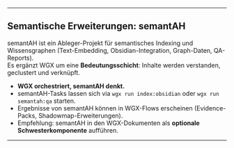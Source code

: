
---

## Semantische Erweiterungen: semantAH

semantAH ist ein Ableger-Projekt für semantisches Indexing und Wissensgraphen (Text-Embedding, Obsidian-Integration, Graph-Daten, QA-Reports).  
Es ergänzt WGX um eine **Bedeutungsschicht**: Inhalte werden verstanden, geclustert und verknüpft.

- **WGX orchestriert, semantAH denkt.**
- semantAH-Tasks lassen sich via `wgx run index:obsidian` oder `wgx run semantah:qa` starten.
- Ergebnisse von semantAH können in WGX-Flows erscheinen (Evidence-Packs, Shadowmap-Erweiterungen).
- Empfehlung: semantAH in den WGX-Dokumenten als **optionale Schwesterkomponente** aufführen.

---
